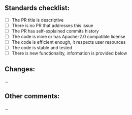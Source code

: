 <!--
📣 READ CAREFULLY BEFORE CREATING THIS PR 📣
1️⃣ This PR template is exclusively for PATCH
2️⃣ The PR title must start from "patch:"
3️⃣ The PR title must be written in lowercase
-->

## Standards checklist:
- [ ] The PR title is descriptive
- [ ] There is no PR that addresses this issue
- [ ] The PR has self-explained commits history
- [ ] The code is mine or has Apache-2.0 compatible license
- [ ] The code is efficient enough, it respects user resources
- [ ] The code is stable and tested
- [ ] There is new functionality, information is provided below

## Changes:
...

## Other comments:
...

